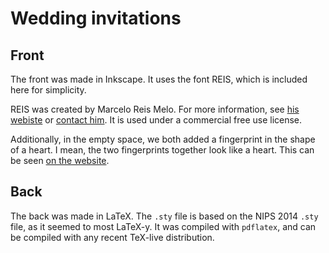 Wedding invitations
===================

Front
-----

The front was made in Inkscape.
It uses the font REIS,
which is included here for simplicity.

REIS was created by Marcelo Reis Melo.
For more information, see
[his webiste](http://freegoodiesfordesigners.blogspot.se)
or [contact him](mailto:freegoodiesfordesigners@gmail.com).
It is used under a commercial free use license.

Additionally, in the empty space,
we both added a fingerprint in the shape of a heart.
I mean, the two fingerprints together look like a heart.
This can be seen [on the website](http://wedding.bekolay.org/#rsvp).

Back
----

The back was made in LaTeX.
The `.sty` file is based on the NIPS 2014 `.sty` file,
as it seemed to most LaTeX-y.
It was compiled with `pdflatex`,
and can be compiled with
any recent TeX-live distribution.

